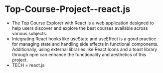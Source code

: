 # Top-Course-Project--react.js
* The Top Course Explorer with React is a web application designed to help users discover and explore the best courses available across various subjects.
* Integrating React hooks like useState and useEffect is a good practice for managing state and handling side effects in functional components. Additionally, using external libraries like React Icons and a toast library through npm can enhance the functionality and aesthetics of this project.
* TECH = react.js
